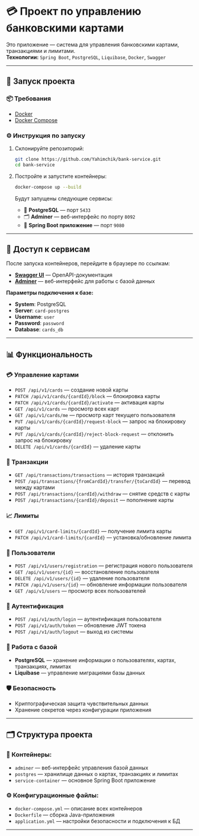 # 💳 Проект по управлению банковскими картами

Это приложение — система для управления банковскими картами, транзакциями и лимитами.  
**Технологии:** `Spring Boot`, `PostgreSQL`, `Liquibase`, `Docker`, `Swagger`

---

## 🚀 Запуск проекта

### 📦 Требования
- [Docker](https://www.docker.com/)
- [Docker Compose](https://docs.docker.com/compose/)

### ⚙️ Инструкция по запуску

1. Склонируйте репозиторий:
   ```bash
   git clone https://github.com/Yahimchik/bank-service.git
   cd bank-service
   ```

2. Постройте и запустите контейнеры:
   ```bash
   docker-compose up --build
   ```

   Будут запущены следующие сервисы:
    - 🐘 **PostgreSQL** — порт `5433`
    - 🗂️ **Adminer** — веб-интерфейс по порту `8092`
    - 🚀 **Spring Boot приложение** — порт `9080`

---

## 💾 Доступ к сервисам

После запуска контейнеров, перейдите в браузере по ссылкам:

- [**Swagger UI**](http://localhost:9080/swagger-ui/index.html) — OpenAPI-документация
- [**Adminer**](http://localhost:8092) — веб-интерфейс для работы с базой данных

**Параметры подключения к базе:**
- **System**: PostgreSQL
- **Server**: `card-postgres`
- **Username**: `user`
- **Password**: `password`
- **Database**: `cards_db`

---

## 📊 Функциональность

### 💳 Управление картами
- `POST /api/v1/cards` — создание новой карты
- `PATCH /api/v1/cards/{cardId}/block` — блокировка карты
- `PATCH /api/v1/cards/{cardId}/activate` — активация карты
- `GET /api/v1/cards` — просмотр всех карт
- `GET /api/v1/cards/me` — просмотр карт текущего пользователя
- `PUT /api/v1/cards/{cardId}/request-block` — запрос на блокировку карты
- `PUT /api/v1/cards/{cardId}/reject-block-request` — отклонить запрос на блокировку
- `DELETE /api/v1/cards/{cardId}` — удаление карты

### 💸 Транзакции
- `GET /api/transactions/transactions` — история транзакций
- `POST /api/transactions/{fromCardId}/transfer/{toCardId}` — перевод между картами
- `POST /api/transactions/{cardId}/withdraw` — снятие средств с карты
- `POST /api/transactions/{cardId}/deposit` — пополнение карты

### 📈 Лимиты
- `GET /api/v1/card-limits/{cardId}` — получение лимита карты
- `PATCH /api/v1/card-limits/{cardId}` — установка/обновление лимита

### 👤 Пользователи
- `POST /api/v1/users/registration` — регистрация нового пользователя
- `GET /api/v1/users/{id}` — восстановление пользователя
- `DELETE /api/v1/users/{id}` — удаление пользователя
- `PATCH /api/v1/users/{id}` — обновление информации пользователя
- `GET /api/v1/users` — просмотр всех пользователей

### 🔐 Аутентификация
- `POST /api/v1/auth/login` — аутентификация пользователя
- `POST /api/v1/auth/token` — обновление JWT токена
- `POST /api/v1/auth/logout` — выход из системы

### 🧩 Работа с базой
- **PostgreSQL** — хранение информации о пользователях, картах, транзакциях, лимитах
- **Liquibase** — управление миграциями базы данных

### 🛡️ Безопасность
- Криптографическая защита чувствительных данных
- Хранение секретов через конфигурации приложения

---

## 🗂️ Структура проекта

### 🐳 Контейнеры:
- `adminer` — веб-интерфейс управления базой данных
- `postgres` — хранилище данных о картах, транзакциях и лимитах
- `service-container` — основное Spring Boot приложение

### ⚙️ Конфигурационные файлы:
- `docker-compose.yml` — описание всех контейнеров
- `Dockerfile` — сборка Java-приложения
- `application.yml` — настройки безопасности и подключения к БД

---

